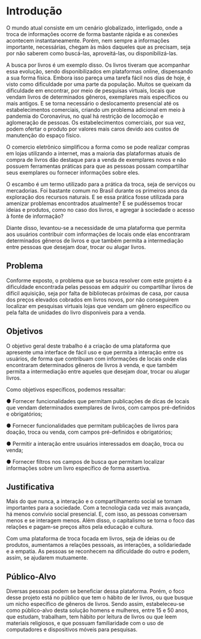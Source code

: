 # Introdução

O mundo atual consiste em um cenário globalizado, interligado, onde a troca de informações ocorre de forma bastante rápida e as conexões acontecem instantaneamente. Porém, nem sempre a informações importante, necessárias, chegam às mãos daqueles que as precisam, seja por não saberem como buscá-las, aproveitá-las, ou disponibilizá-las. 

A busca por livros é um exemplo disso. Os livros tiveram que acompanhar essa evolução, sendo disponibilizados em plataformas online, dispensando a sua forma física. Embora isso pareça uma tarefa fácil nos dias de hoje, é visto como dificuldade por uma parte da população. Muitos se queixam da dificuldade em encontrar, por meio de pesquisas virtuais, locais que vendam livros de determinados gêneros, exemplares mais específicos ou mais antigos. E se torna necessário o deslocamento presencial até os estabelecimentos comerciais, criando um problema adicional em meio à pandemia do Coronavírus, no qual há restrição de locomoção e aglomeração de pessoas. Os estabelecimentos comerciais, por sua vez, podem ofertar o produto por valores mais caros devido aos custos de manutenção do espaço físico.

O comercio eletrônico simplificou a forma como se pode realizar compras em lojas utilizando a internet, mas a maioria das plataformas atuais de compra de livros dão destaque para a venda de exemplares novos e não possuem ferramentas práticas para que as pessoas possam compartilhar seus exemplares ou fornecer informações sobre eles. 

O escambo é um termo utilizado para a prática da troca, seja de serviços ou mercadorias. Foi bastante comum no Brasil durante os primeiros anos da exploração dos recursos naturais. E se essa prática fosse utilizada para amenizar problemas encontrados atualmente? E se pudéssemos trocar ideias e produtos, como no caso dos livros, e agregar à sociedade o acesso à fonte de informação? 

Diante disso, levantou-se a necessidade de uma plataforma que permita aos usuários contribuir com informações de locais onde elas encontraram determinados gêneros de livros e que também permita a intermediação entre pessoas que desejam doar, trocar ou alugar livros.

## Problema
Conforme exposto, o problema que se busca resolver com este projeto é a dificuldade encontrada pelas pessoas em adquirir ou compartilhar livros de difícil aquisição, seja por falta de bibliotecas próximas de casa, por causa dos preços elevados cobrados em livros novos, por não conseguirem localizar em pesquisas virtuais lojas que vendam um gênero específico ou pela falta de unidades do livro disponíveis para a venda.

## Objetivos

O objetivo geral deste trabalho é a criação de uma plataforma que apresente uma interface de fácil uso e que permita a interação entre os usuários, de forma que contribuam com informações de locais onde elas encontraram determinados gêneros de livros à venda, e que também permita a intermediação entre aqueles que desejam doar, trocar ou alugar livros. 

Como objetivos específicos, podemos ressaltar:

●	Fornecer funcionalidades que permitam publicações de dicas de locais que vendam determinados exemplares de livros, com campos pré-definidos e obrigatórios;

●	Fornecer funcionalidades que permitam publicações de livros para doação, troca ou venda, com campos pré-definidos e obrigatórios;

●	Permitir a interação entre usuários interessados em doação, troca ou venda;

●	Fornecer filtros nos campos de busca que permitam localizar informações sobre um livro específico de forma assertiva.

## Justificativa

Mais do que nunca, a interação e o compartilhamento social se tornam importantes para a sociedade. Com a tecnologia cada vez mais avançada, há menos convívio social presencial. E, com isso, as pessoas conversam menos e se interagem menos. Além disso, o capitalismo se torna o foco das relações e pagam-se preços altos pela educação e cultura.

Com uma plataforma de troca focada em livros, seja de ideias ou de produtos, aumentamos a relações pessoais, as interações, a solidariedade e a empatia. As pessoas se reconhecem na dificuldade do outro e podem, assim, se ajudarem mutuamente.

## Público-Alvo

Diversas pessoas podem se beneficiar dessa plataforma. Porém, o foco desse projeto está no público que tem o hábito de ler livros, ou que busque um nicho específico de gêneros de livros.
Sendo assim, estabeleceu-se como público-alvo desta solução homens e mulheres, entre 15 e 50 anos, que estudam, trabalham, tem hábito por leitura de livros ou que leem materiais religiosos, e que possuam familiaridade com o uso de computadores e dispositivos móveis para pesquisas.
